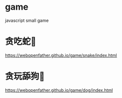 # game
javascript small game





# 贪吃蛇🐍

https://webopenfather.github.io/game/snake/index.html 



# 贪玩舔狗🐶

https://webopenfather.github.io/game/dog/index.html 